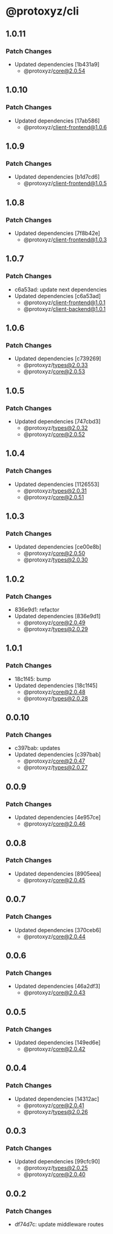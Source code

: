# @protoxyz/cli

## 1.0.11

### Patch Changes

- Updated dependencies [1b431a9]
  - @protoxyz/core@2.0.54

## 1.0.10

### Patch Changes

- Updated dependencies [17ab586]
  - @protoxyz/client-frontend@1.0.6

## 1.0.9

### Patch Changes

- Updated dependencies [b1d7cd6]
  - @protoxyz/client-frontend@1.0.5

## 1.0.8

### Patch Changes

- Updated dependencies [7f8b42e]
  - @protoxyz/client-frontend@1.0.3

## 1.0.7

### Patch Changes

- c6a53ad: update next dependencies
- Updated dependencies [c6a53ad]
  - @protoxyz/client-frontend@1.0.1
  - @protoxyz/client-backend@1.0.1

## 1.0.6

### Patch Changes

- Updated dependencies [c739269]
  - @protoxyz/types@2.0.33
  - @protoxyz/core@2.0.53

## 1.0.5

### Patch Changes

- Updated dependencies [747cbd3]
  - @protoxyz/types@2.0.32
  - @protoxyz/core@2.0.52

## 1.0.4

### Patch Changes

- Updated dependencies [1126553]
  - @protoxyz/types@2.0.31
  - @protoxyz/core@2.0.51

## 1.0.3

### Patch Changes

- Updated dependencies [ce00e8b]
  - @protoxyz/core@2.0.50
  - @protoxyz/types@2.0.30

## 1.0.2

### Patch Changes

- 836e9d1: refactor
- Updated dependencies [836e9d1]
  - @protoxyz/core@2.0.49
  - @protoxyz/types@2.0.29

## 1.0.1

### Patch Changes

- 18c1f45: bump
- Updated dependencies [18c1f45]
  - @protoxyz/core@2.0.48
  - @protoxyz/types@2.0.28

## 0.0.10

### Patch Changes

- c397bab: updates
- Updated dependencies [c397bab]
  - @protoxyz/core@2.0.47
  - @protoxyz/types@2.0.27

## 0.0.9

### Patch Changes

- Updated dependencies [4e957ce]
  - @protoxyz/core@2.0.46

## 0.0.8

### Patch Changes

- Updated dependencies [8905eea]
  - @protoxyz/core@2.0.45

## 0.0.7

### Patch Changes

- Updated dependencies [370ceb6]
  - @protoxyz/core@2.0.44

## 0.0.6

### Patch Changes

- Updated dependencies [46a2df3]
  - @protoxyz/core@2.0.43

## 0.0.5

### Patch Changes

- Updated dependencies [149ed6e]
  - @protoxyz/core@2.0.42

## 0.0.4

### Patch Changes

- Updated dependencies [14312ac]
  - @protoxyz/core@2.0.41
  - @protoxyz/types@2.0.26

## 0.0.3

### Patch Changes

- Updated dependencies [99cfc90]
  - @protoxyz/types@2.0.25
  - @protoxyz/core@2.0.40

## 0.0.2

### Patch Changes

- df74d7c: update middleware routes
